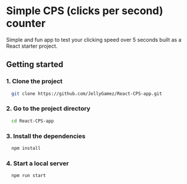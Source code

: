 # Simple CPS (clicks per second) counter
Simple and fun app to test your clicking speed over 5 seconds built as a React starter project.

## Getting started

### 1. Clone the project

```bash
  git clone https://github.com/JellyGamez/React-CPS-app.git
```

### 2. Go to the project directory

```bash
  cd React-CPS-app
```
### 3.  Install the dependencies

```bash
  npm install
```

### 4. Start a local server

```bash
  npm run start
```
